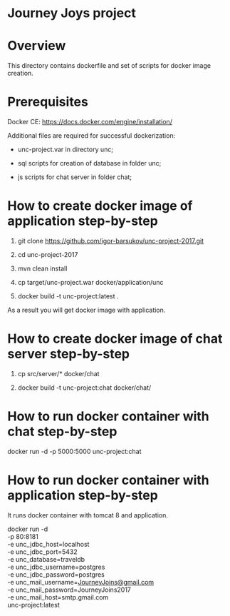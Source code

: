# Journey Joys project

# Overview

This directory contains dockerfile and set of scripts for docker image creation.

# Prerequisites

Docker CE: https://docs.docker.com/engine/installation/

Additional files are required for successful dockerization:

- unc-project.var in directory unc;

- sql scripts for creation of database in folder unc;

- js scripts for chat server in folder chat;

# How to create docker image of application step-by-step

1) git clone https://github.com/igor-barsukov/unc-project-2017.git

2) cd unc-project-2017

3) mvn clean install

4) cp target/unc-project.war docker/application/unc

5) docker build -t unc-project:latest .

As a result you will get docker image with application.

# How to create docker image of chat server step-by-step

1) cp src/server/* docker/chat

2) docker build -t unc-project:chat docker/chat/

# How to run docker container with chat step-by-step

docker run -d -p 5000:5000 unc-project:chat

# How to run docker container with application step-by-step

It runs docker container with tomcat 8 and application.

docker run -d \
-p 80:8181 \
-e unc_jdbc_host=localhost \
-e unc_jdbc_port=5432 \
-e unc_database=traveldb \
-e unc_jdbc_username=postgres \
-e unc_jdbc_password=postgres \
-e unc_mail_username=JourneyJoins@gmail.com \
-e unc_mail_password=JourneyJoins2017 \
-e unc_mail_host=smtp.gmail.com \
unc-project:latest
